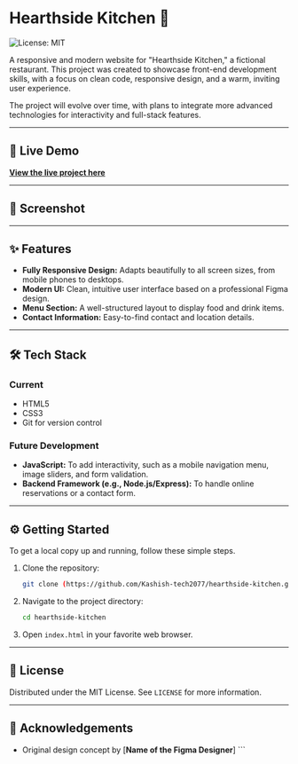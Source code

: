 # Hearthside Kitchen 🍴

![License: MIT](https://img.shields.io/badge/License-MIT-yellow.svg)

A responsive and modern website for "Hearthside Kitchen," a fictional restaurant. This project was created to showcase front-end development skills, with a focus on clean code, responsive design, and a warm, inviting user experience.

The project will evolve over time, with plans to integrate more advanced technologies for interactivity and full-stack features.

---

## 🚀 Live Demo

[**View the live project here**](https://kashish-tech2077.github.io/hearthside-kitchen/)

---

## 📸 Screenshot

<!-- ![Hearthside Kitchen Screenshot](./screenshot.png) -->

---

## ✨ Features

* **Fully Responsive Design:** Adapts beautifully to all screen sizes, from mobile phones to desktops.
* **Modern UI:** Clean, intuitive user interface based on a professional Figma design.
* **Menu Section:** A well-structured layout to display food and drink items.
* **Contact Information:** Easy-to-find contact and location details.

---

## 🛠️ Tech Stack

### Current
* HTML5
* CSS3
* Git for version control

### Future Development
* **JavaScript:** To add interactivity, such as a mobile navigation menu, image sliders, and form validation.
* **Backend Framework (e.g., Node.js/Express):** To handle online reservations or a contact form.

---

## ⚙️ Getting Started

To get a local copy up and running, follow these simple steps.

1.  Clone the repository:
    ```sh
    git clone (https://github.com/Kashish-tech2077/hearthside-kitchen.git)
    ```
2.  Navigate to the project directory:
    ```sh
    cd hearthside-kitchen
    ```
3.  Open `index.html` in your favorite web browser.

---

## 📄 License

Distributed under the MIT License. See `LICENSE` for more information.

---

## 🙏 Acknowledgements

* Original design concept by [**Name of the Figma Designer**] ```
